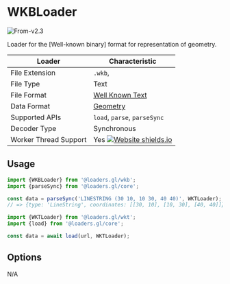 # WKBLoader

<p class="badges">
  <img src="https://img.shields.io/badge/From-v2.3-blue.svg?style=flat-square" alt="From-v2.3" />
</p>

Loader for the [Well-known binary] format for representation of geometry.

| Loader                | Characteristic                                                                                               |
| --------------------- | ------------------------------------------------------------------------------------------------------------ |
| File Extension        | `.wkb`,                                                                                                      |
| File Type             | Text                                                                                                         |
| File Format           | [Well Known Text](https://en.wikipedia.org/wiki/Well-known_text_representation_of_geometry)                  |
| Data Format           | [Geometry](/docs/specifications/category-gis)                                                                |
| Supported APIs        | `load`, `parse`, `parseSync`                                                                                 |
| Decoder Type          | Synchronous                                                                                                  |
| Worker Thread Support | Yes [![Website shields.io](https://img.shields.io/badge/v2.2-blue.svg?style=flat-square)](http://shields.io) |

## Usage

```js
import {WKBLoader} from '@loaders.gl/wkb';
import {parseSync} from '@loaders.gl/core';

const data = parseSync('LINESTRING (30 10, 10 30, 40 40)', WKTLoader);
// => {type: 'LineString', coordinates: [[30, 10], [10, 30], [40, 40]]}
```

```js
import {WKTLoader} from '@loaders.gl/wkt';
import {load} from '@loaders.gl/core';

const data = await load(url, WKTLoader);
```

## Options

N/A

